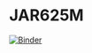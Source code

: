 # JAR625M

[![Binder](https://mybinder.org/badge_logo.svg)](https://mybinder.org/v2/gh/simonwmatthews/JAR625M/HEAD)
